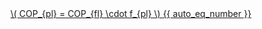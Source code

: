 <a href="/eco2_guide_center/1.%20ECO2%20Logic%20Guide/Hee1_Equation_List.html" class="equation-link" target="_blank" rel="noopener noreferrer">
  \( COP_{pl} = COP_{fl} \cdot f_{pl} \) {{ auto_eq_number }}
</a>
